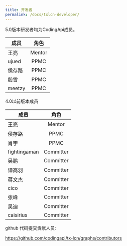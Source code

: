 ```yaml
---
title: 开发者
permalink: /docs/txlcn-developer/
---
```


5.0版本研发者均为CodingApi成员。


| 成员   |      角色      |
|----------|:-------------:|
| 王亮 |  Mentor   |
| ujued |   PPMC|
| 侯存路 |   PPMC  |
| 殷雪 |   PPMC  |
| meetzy |   PPMC  |



4.0以前版本成员

| 成员   |      角色      |
|----------|:-------------:|
| 王亮 |  Mentor   |
| 侯存路 |   PPMC  |
| 肖宇 |   PPMC  |
| fightingaman |   Committer  |
| 吴鹏 |   Committer  |
| 谭高羽 |   Committer  |
| 蒋文杰 |   Committer |
| cico |  Committer |
| 张峰 |   Committer  |
| 吴迪 |   Committer  |
| caisirius |   Committer  |


github 代码提交贡献人员:

https://github.com/codingapi/tx-lcn/graphs/contributors
